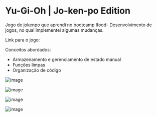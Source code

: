 # Yu-Gi-Oh | Jo-ken-po Edition

Jogo de jokenpo que aprendi no bootcamp Ifood- Desenvolvimento de jogos, no qual implementei algumas mudanças.

Link para o jogo: 

Conceitos abordados:

- Armazenamento e gerenciamento de estado manual
- Funções limpas
- Organização de código

![image](https://github.com/marianachoratto/js-yugioh-assets/assets/146736051/471e4f75-42e9-4037-830a-8fc6b6532d56)

![image](https://github.com/marianachoratto/js-yugioh-assets/assets/146736051/53e82ac4-f1f8-459e-8c42-fca525406d7e)

![image](https://github.com/marianachoratto/js-yugioh-assets/assets/146736051/999a5346-8785-46fc-896d-07b93d054865)

![image](https://github.com/marianachoratto/js-yugioh-assets/assets/146736051/7f9920c6-b750-42de-aea0-5dea0383e21d)




